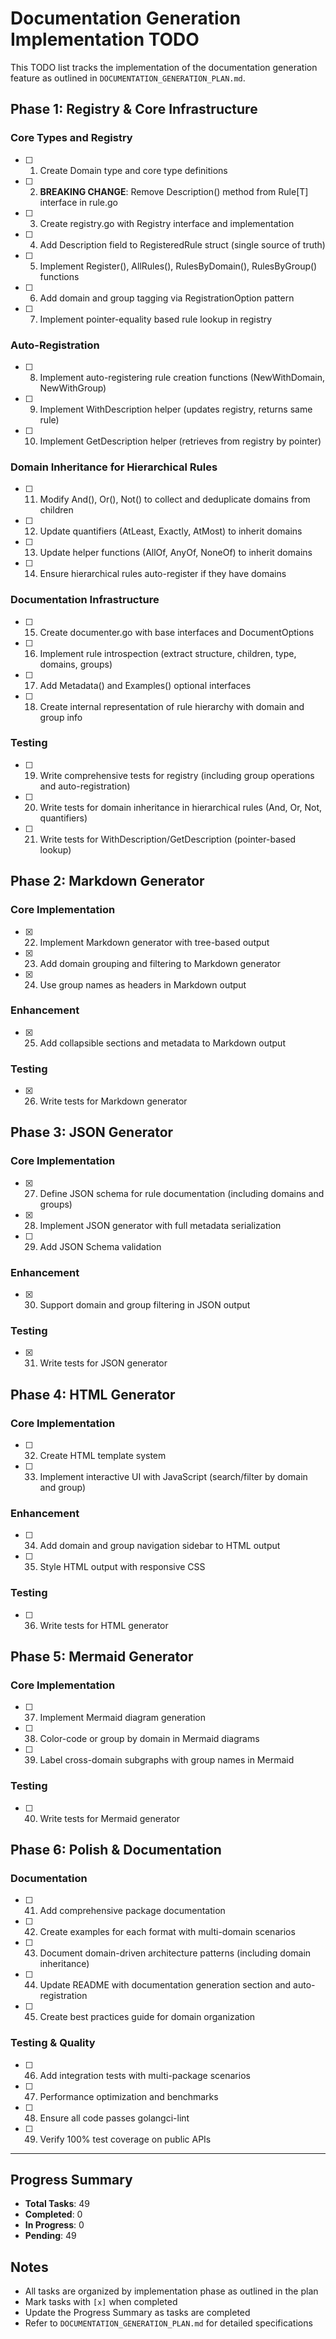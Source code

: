 # Documentation Generation Implementation TODO

This TODO list tracks the implementation of the documentation generation feature as outlined in `DOCUMENTATION_GENERATION_PLAN.md`.

## Phase 1: Registry & Core Infrastructure

### Core Types and Registry
- [ ] 1. Create Domain type and core type definitions
- [ ] 2. **BREAKING CHANGE**: Remove Description() method from Rule[T] interface in rule.go
- [ ] 3. Create registry.go with Registry interface and implementation
- [ ] 4. Add Description field to RegisteredRule struct (single source of truth)
- [ ] 5. Implement Register(), AllRules(), RulesByDomain(), RulesByGroup() functions
- [ ] 6. Add domain and group tagging via RegistrationOption pattern
- [ ] 7. Implement pointer-equality based rule lookup in registry

### Auto-Registration
- [ ] 8. Implement auto-registering rule creation functions (NewWithDomain, NewWithGroup)
- [ ] 9. Implement WithDescription helper (updates registry, returns same rule)
- [ ] 10. Implement GetDescription helper (retrieves from registry by pointer)

### Domain Inheritance for Hierarchical Rules
- [ ] 11. Modify And(), Or(), Not() to collect and deduplicate domains from children
- [ ] 12. Update quantifiers (AtLeast, Exactly, AtMost) to inherit domains
- [ ] 13. Update helper functions (AllOf, AnyOf, NoneOf) to inherit domains
- [ ] 14. Ensure hierarchical rules auto-register if they have domains

### Documentation Infrastructure
- [ ] 15. Create documenter.go with base interfaces and DocumentOptions
- [ ] 16. Implement rule introspection (extract structure, children, type, domains, groups)
- [ ] 17. Add Metadata() and Examples() optional interfaces
- [ ] 18. Create internal representation of rule hierarchy with domain and group info

### Testing
- [ ] 19. Write comprehensive tests for registry (including group operations and auto-registration)
- [ ] 20. Write tests for domain inheritance in hierarchical rules (And, Or, Not, quantifiers)
- [ ] 21. Write tests for WithDescription/GetDescription (pointer-based lookup)

## Phase 2: Markdown Generator

### Core Implementation
- [x] 22. Implement Markdown generator with tree-based output
- [x] 23. Add domain grouping and filtering to Markdown generator
- [x] 24. Use group names as headers in Markdown output

### Enhancement
- [x] 25. Add collapsible sections and metadata to Markdown output

### Testing
- [x] 26. Write tests for Markdown generator

## Phase 3: JSON Generator

### Core Implementation
- [x] 27. Define JSON schema for rule documentation (including domains and groups)
- [x] 28. Implement JSON generator with full metadata serialization
- [ ] 29. Add JSON Schema validation

### Enhancement
- [x] 30. Support domain and group filtering in JSON output

### Testing
- [x] 31. Write tests for JSON generator

## Phase 4: HTML Generator

### Core Implementation
- [ ] 32. Create HTML template system
- [ ] 33. Implement interactive UI with JavaScript (search/filter by domain and group)

### Enhancement
- [ ] 34. Add domain and group navigation sidebar to HTML output
- [ ] 35. Style HTML output with responsive CSS

### Testing
- [ ] 36. Write tests for HTML generator

## Phase 5: Mermaid Generator

### Core Implementation
- [ ] 37. Implement Mermaid diagram generation
- [ ] 38. Color-code or group by domain in Mermaid diagrams
- [ ] 39. Label cross-domain subgraphs with group names in Mermaid

### Testing
- [ ] 40. Write tests for Mermaid generator

## Phase 6: Polish & Documentation

### Documentation
- [ ] 41. Add comprehensive package documentation
- [ ] 42. Create examples for each format with multi-domain scenarios
- [ ] 43. Document domain-driven architecture patterns (including domain inheritance)
- [ ] 44. Update README with documentation generation section and auto-registration
- [ ] 45. Create best practices guide for domain organization

### Testing & Quality
- [ ] 46. Add integration tests with multi-package scenarios
- [ ] 47. Performance optimization and benchmarks
- [ ] 48. Ensure all code passes golangci-lint
- [ ] 49. Verify 100% test coverage on public APIs

---

## Progress Summary

- **Total Tasks**: 49
- **Completed**: 0
- **In Progress**: 0
- **Pending**: 49

## Notes

- All tasks are organized by implementation phase as outlined in the plan
- Mark tasks with `[x]` when completed
- Update the Progress Summary as tasks are completed
- Refer to `DOCUMENTATION_GENERATION_PLAN.md` for detailed specifications


